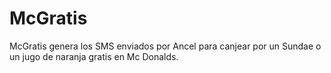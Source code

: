 McGratis
========

McGratis genera los SMS enviados por Ancel para canjear por un Sundae o un jugo de naranja gratis en Mc Donalds.